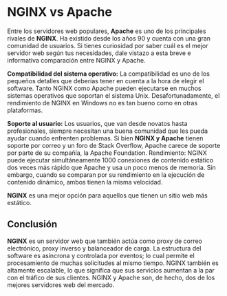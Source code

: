 # NGINX vs Apache  

Entre los servidores web populares, **Apache** es uno de los principales rivales de **NGINX**. Ha existido desde los años 90 y cuenta con una gran comunidad de usuarios.
Si tienes curiosidad por saber cuál es el mejor servidor web según tus necesidades, dale vistazo a esta breve e informativa comparación entre NGINX y Apache.

**Compatibilidad del sistema operativo:** La compatibilidad es uno de los pequeños detalles que deberías tener en cuenta a la hora de elegir el software.
Tanto NGINX como Apache pueden ejecutarse en muchos sistemas operativos que soportan el sistema Unix.
Desafortunadamente, el rendimiento de NGINX en Windows no es tan bueno como en otras plataformas.  

**Soporte al usuario:** Los usuarios, que van desde novatos hasta profesionales, siempre necesitan una buena comunidad que les pueda ayudar cuando enfrenten problemas.
Si bien **NGINX y Apache** tienen soporte por correo y un foro de Stack Overflow, Apache carece de soporte por parte de su compañía, la Apache Foundation.
Rendimiento: NGINX puede ejecutar simultáneamente 1000 conexiones de contenido estático dos veces más rápido que Apache y usa un poco menos de memoria.
Sin embargo, cuando se comparan por su rendimiento en la ejecución de contenido dinámico, ambos tienen la misma velocidad.  

**NGINX** es una mejor opción para aquellos que tienen un sitio web más estático.  

## Conclusión  

**NGINX** es un servidor web que también actúa como proxy de correo electrónico, proxy inverso y balanceador de carga. La estructura del software es asíncrona y controlada por eventos; lo cual permite el procesamiento de muchas solicitudes al mismo tiempo. NGINX también es altamente escalable, lo que significa que sus servicios aumentan a la par con el tráfico de sus clientes. NGINX y Apache son, de hecho, dos de los mejores servidores web del mercado.
